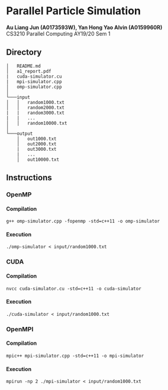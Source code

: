 # Parallel Particle Simulation
**Au Liang Jun (A0173593W), Yan Hong Yao Alvin (A0159960R)**  
CS3210 Parallel Computing AY19/20 Sem 1


## Directory
```
│   README.md
│   a1_report.pdf
|   cuda-simulator.cu
|   mpi-simulator.cpp
│   omp-simulator.cpp
│
└───input
│   │   random1000.txt
│   │   random2000.txt
|   |   random3000.txt
|   |   ...
│   │   random10000.txt
│   
└───output
    │   out1000.txt
    │   out2000.txt
    |   out3000.txt
    |   ...
    │   out10000.txt
```
## Instructions
### OpenMP
#### Compilation
`g++ omp-simulator.cpp -fopenmp -std=c++11 -o omp-simulator`

#### Execution
`./omp-simulator < input/random1000.txt`

### CUDA
#### Compilation
`nvcc cuda-simulator.cu -std=c++11 -o cuda-simulator`

#### Execution
`./cuda-simulator < input/random1000.txt`

### OpenMPI
#### Compilation
`mpic++ mpi-simulator.cpp -std=c++11 -o mpi-simulator`

#### Execution
`mpirun -np 2 ./mpi-simulator < input/random1000.txt`